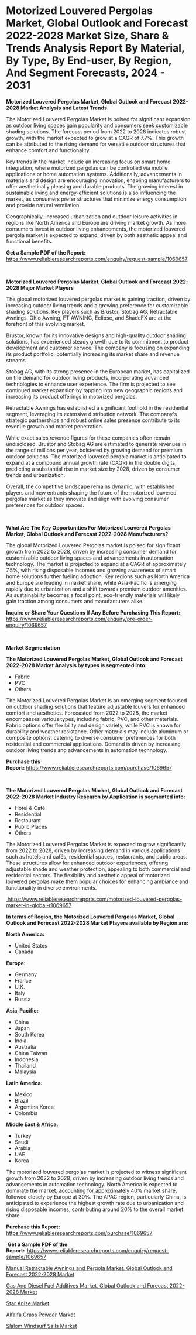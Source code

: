 <p><h1>Motorized Louvered Pergolas Market, Global Outlook and Forecast 2022-2028 Market Size, Share & Trends Analysis Report By Material, By Type, By End-user, By Region, And Segment Forecasts, 2024 - 2031</h1></p><p><strong>Motorized Louvered Pergolas Market, Global Outlook and Forecast 2022-2028 Market Analysis and Latest Trends</strong></p>
<p><p>The Motorized Louvered Pergolas Market is poised for significant expansion as outdoor living spaces gain popularity and consumers seek customizable shading solutions. The forecast period from 2022 to 2028 indicates robust growth, with the market expected to grow at a CAGR of 7.7%. This growth can be attributed to the rising demand for versatile outdoor structures that enhance comfort and functionality. </p><p>Key trends in the market include an increasing focus on smart home integration, where motorized pergolas can be controlled via mobile applications or home automation systems. Additionally, advancements in materials and design are encouraging innovation, enabling manufacturers to offer aesthetically pleasing and durable products. The growing interest in sustainable living and energy-efficient solutions is also influencing the market, as consumers prefer structures that minimize energy consumption and provide natural ventilation. </p><p>Geographically, increased urbanization and outdoor leisure activities in regions like North America and Europe are driving market growth. As more consumers invest in outdoor living enhancements, the motorized louvered pergola market is expected to expand, driven by both aesthetic appeal and functional benefits.</p></p>
<p><strong>Get a Sample PDF of the Report:&nbsp;</strong> <a href="https://www.reliableresearchreports.com/enquiry/request-sample/1069657">https://www.reliableresearchreports.com/enquiry/request-sample/1069657</a></p>
<p>&nbsp;</p>
<p><strong>Motorized Louvered Pergolas Market, Global Outlook and Forecast 2022-2028 Major Market Players</strong></p>
<p><p>The global motorized louvered pergolas market is gaining traction, driven by increasing outdoor living trends and a growing preference for customizable shading solutions. Key players such as Brustor, Stobag AG, Retractable Awnings, Ohio Awning, FT AWNING, Eclipse, and ShadeFX are at the forefront of this evolving market.</p><p>Brustor, known for its innovative designs and high-quality outdoor shading solutions, has experienced steady growth due to its commitment to product development and customer service. The company is focusing on expanding its product portfolio, potentially increasing its market share and revenue streams.</p><p>Stobag AG, with its strong presence in the European market, has capitalized on the demand for outdoor living products, incorporating advanced technologies to enhance user experience. The firm is projected to see continued market expansion by tapping into new geographic regions and increasing its product offerings in motorized pergolas.</p><p>Retractable Awnings has established a significant foothold in the residential segment, leveraging its extensive distribution network. The company's strategic partnerships and robust online sales presence contribute to its revenue growth and market penetration.</p><p>While exact sales revenue figures for these companies often remain undisclosed, Brustor and Stobag AG are estimated to generate revenues in the range of millions per year, bolstered by growing demand for premium outdoor solutions. The motorized louvered pergola market is anticipated to expand at a compound annual growth rate (CAGR) in the double digits, predicting a substantial rise in market size by 2028, driven by consumer trends and urbanization.</p><p>Overall, the competitive landscape remains dynamic, with established players and new entrants shaping the future of the motorized louvered pergolas market as they innovate and align with evolving consumer preferences for outdoor spaces.</p></p>
<p>&nbsp;</p>
<p><strong>What Are The Key Opportunities For Motorized Louvered Pergolas Market, Global Outlook and Forecast 2022-2028 Manufacturers?</strong></p>
<p><p>The global Motorized Louvered Pergolas market is poised for significant growth from 2022 to 2028, driven by increasing consumer demand for customizable outdoor living spaces and advancements in automation technology. The market is projected to expand at a CAGR of approximately 7.5%, with rising disposable incomes and growing awareness of smart home solutions further fueling adoption. Key regions such as North America and Europe are leading in market share, while Asia-Pacific is emerging rapidly due to urbanization and a shift towards premium outdoor amenities. As sustainability becomes a focal point, eco-friendly materials will likely gain traction among consumers and manufacturers alike.</p></p>
<p><strong>Inquire or Share Your Questions If Any Before Purchasing This Report:</strong> <a href="https://www.reliableresearchreports.com/enquiry/pre-order-enquiry/1069657">https://www.reliableresearchreports.com/enquiry/pre-order-enquiry/1069657</a></p>
<p>&nbsp;</p>
<p><strong>Market Segmentation</strong></p>
<p><strong>The Motorized Louvered Pergolas Market, Global Outlook and Forecast 2022-2028 Market Analysis by types is segmented into:</strong></p>
<p><ul><li>Fabric</li><li>PVC</li><li>Others</li></ul></p>
<p><p>The Motorized Louvered Pergolas Market is an emerging segment focused on outdoor shading solutions that feature adjustable louvers for enhanced comfort and aesthetics. Forecasted from 2022 to 2028, the market encompasses various types, including fabric, PVC, and other materials. Fabric options offer flexibility and design variety, while PVC is known for durability and weather resistance. Other materials may include aluminum or composite options, catering to diverse consumer preferences for both residential and commercial applications. Demand is driven by increasing outdoor living trends and advancements in automation technology.</p></p>
<p><strong>Purchase this Report:&nbsp;</strong><a href="https://www.reliableresearchreports.com/purchase/1069657">https://www.reliableresearchreports.com/purchase/1069657</a></p>
<p>&nbsp;</p>
<p><strong>The Motorized Louvered Pergolas Market, Global Outlook and Forecast 2022-2028 Market Industry Research by Application is segmented into:</strong></p>
<p><ul><li>Hotel & Café</li><li>Residential</li><li>Restaurant</li><li>Public Places</li><li>Others</li></ul></p>
<p><p>The Motorized Louvered Pergolas Market is expected to grow significantly from 2022 to 2028, driven by increasing demand in various applications such as hotels and cafés, residential spaces, restaurants, and public areas. These structures allow for enhanced outdoor experiences, offering adjustable shade and weather protection, appealing to both commercial and residential sectors. The flexibility and aesthetic appeal of motorized louvered pergolas make them popular choices for enhancing ambiance and functionality in diverse environments.</p></p>
<p><a href="https://www.reliableresearchreports.com/motorized-louvered-pergolas-market-in-global-r1069657">&nbsp;https://www.reliableresearchreports.com/motorized-louvered-pergolas-market-in-global-r1069657</a></p>
<p><strong>In terms of Region, the Motorized Louvered Pergolas Market, Global Outlook and Forecast 2022-2028 Market Players available by Region are:</strong></p>
<p>
    <p> <strong> North America: </strong>
        <ul>
            <li>United States</li>
            <li>Canada</li>
        </ul>
        </p> 
    <p> <strong> Europe: </strong>
        <ul>
            <li>Germany</li>
            <li>France</li>
            <li>U.K.</li>
            <li>Italy</li>
            <li>Russia</li>
        </ul>
        </p> 
    <p> <strong> Asia-Pacific: </strong>
        <ul>
            <li>China</li>
            <li>Japan</li>
            <li>South Korea</li>
            <li>India</li>
            <li>Australia</li>
            <li>China Taiwan</li>
            <li>Indonesia</li>
            <li>Thailand</li>
            <li>Malaysia</li>
        </ul>
        </p> 
    <p> <strong> Latin America: </strong>
        <ul>
            <li>Mexico</li>
            <li>Brazil</li>
            <li>Argentina Korea</li>
            <li>Colombia</li>
        </ul>
        </p> 
    <p> <strong> Middle East & Africa: </strong>
        <ul>
            <li>Turkey</li>
            <li>Saudi</li>
            <li>Arabia</li>
            <li>UAE</li>
            <li>Korea</li>
        </ul>
    </p>
    </p>
<p><p>The motorized louvered pergolas market is projected to witness significant growth from 2022 to 2028, driven by increasing outdoor living trends and advancements in automation technology. North America is expected to dominate the market, accounting for approximately 40% market share, followed closely by Europe at 30%. The APAC region, particularly China, is anticipated to experience the highest growth rate due to urbanization and rising disposable incomes, contributing around 20% to the overall market share.</p></p>
<p><strong>Purchase this Report: </strong><a href="https://www.reliableresearchreports.com/purchase/1069657">https://www.reliableresearchreports.com/purchase/1069657</a></p>
<p>&nbsp;<strong>Get a Sample PDF of the Report:&nbsp;&nbsp;</strong><a href="https://www.reliableresearchreports.com/enquiry/request-sample/1069657">https://www.reliableresearchreports.com/enquiry/request-sample/1069657</a></p>
<p><strong></strong></p>
<p><p><a href="https://github.com/gulaimolin/Market-Research-Report-List-6/blob/main/manual-retractable-awnings-and-pergola-market-global-outlook-and-forecast-2022-2028-market.md">Manual Retractable Awnings and Pergola Market, Global Outlook and Forecast 2022-2028 Market</a></p><p><a href="https://github.com/RoccoManning/Market-Research-Report-List-6/blob/main/gas-and-diesel-fuel-additives-market-global-outlook-and-forecast-2022-2028-market.md">Gas And Diesel Fuel Additives Market, Global Outlook and Forecast 2022-2028 Market</a></p><p><a href="https://www.linkedin.com/pulse/global-star-anise-market-product-type-application-region-jerkc?trackingId=Pcqxryx2THCmqLdme3RTLw%3D%3D">Star Anise Market</a></p><p><a href="https://www.linkedin.com/pulse/global-alfalfa-grass-powder-market-size-expected-experience-hfrwc?trackingId=HxfNv%2FffTgG5oHNatsNIKQ%3D%3D">Alfalfa Grass Powder Market</a></p><p><a href="https://issuu.com/reportprime-2/docs/slalom-windsurf-sails-market-size-2_90d7cf04dc4cd3">Slalom Windsurf Sails Market</a></p></p>